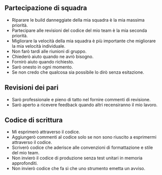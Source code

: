 ## Partecipazione di squadra
- Riparare le build danneggiate della mia squadra è la mia massima priorità.
- Partecipare alle revisioni del codice del mio team è la mia seconda priorità.
- Migliorare la velocità della mia squadra è più importante che migliorare la mia velocità individuale.
- Non farò tardi alle riunioni di gruppo.
- Chiederò aiuto quando ne avrò bisogno.
- Fornirò aiuto quando richiesto.
- Sarò onesto in ogni momento.
- Se non credo che qualcosa sia possibile lo dirò senza esitazione.


## Revisioni dei pari
- Sarò professionale e pieno di tatto nel fornire commenti di revisione.
- Sarò aperto a ricevere feedback quando altri recensiranno il mio lavoro.


## Codice di scrittura
- Mi esprimerò attraverso il codice.
- Aggiungerò commenti al codice solo se non sono riuscito a esprimermi attraverso il codice.
- Scriverò codice che aderisce alle convenzioni di formattazione e stile del mio team.
- Non invierò il codice di produzione senza test unitari in memoria approfonditi.
- Non invierò codice che fa sì che uno strumento emetta un avviso.